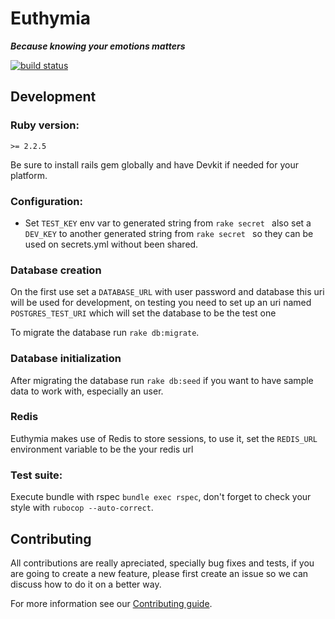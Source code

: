 # Euthymia

***Because knowing your emotions matters***

[![build status](https://gitlab.com/joaoevangelista/euthymia/badges/master/build.svg)](https://gitlab.com/joaoevangelista/euthymia/commits/master)

## Development

### Ruby version:
`>= 2.2.5`

Be sure to install rails gem globally and have Devkit if needed for your platform.

### Configuration:
  - Set `TEST_KEY` env var to generated string from `rake secret ` also set a `DEV_KEY` to another generated string from `rake secret ` so they can be used on secrets.yml without been shared.


### Database creation
On the first use set a `DATABASE_URL` with user password and database
this uri will be used for development, on testing you need to set up
an uri named `POSTGRES_TEST_URI` which will set the database to be the test one

To migrate the database run `rake db:migrate`.

### Database initialization
After migrating the database run `rake db:seed` if you want to have sample data to work with, especially an user.

### Redis
 Euthymia makes use of Redis to store sessions, to use it, set the `REDIS_URL` environment variable to be the your redis url

### Test suite:
Execute bundle with rspec `bundle exec rspec`, don't forget to check your style with `rubocop --auto-correct`.

## Contributing

All contributions are really apreciated, specially bug fixes and tests,
if you are going to create a new feature, please first create an issue so we can
discuss how to do it on a better way.

For more information see our [Contributing guide](./CONTRIBUTING.md).
